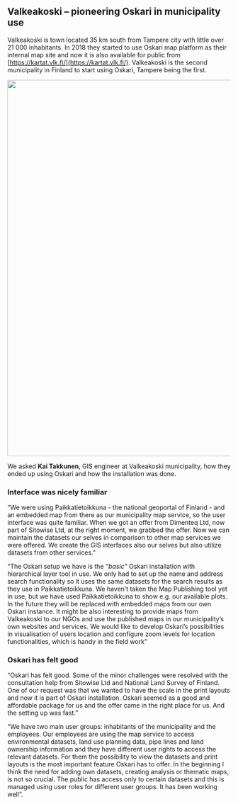 ## Valkeakoski – pioneering Oskari in municipality use

Valkeakoski is town located 35 km south from Tampere city with little over 21 000 inhabitants. 
In 2018 they started to use Oskari map platform as their internal map site and now it is also available for public from
[https://kartat.vlk.fi/](https://kartat.vlk.fi/). Valkeakoski is the second municipality in Finland to start using Oskari, 
Tampere being the first.

<img src="/images/valkeakoski.PNG" width="850"/>

We asked **Kai Takkunen**, GIS engineer at Valkeakoski municipality, how they ended up using Oskari and how the installation was done.

### Interface was nicely familiar
“We were using Paikkatietoikkuna - the national geoportal of Finland - and an embedded map from there as our municipality map service, 
so the user interface was quite familiar. When we got an offer from Dimenteq Ltd, now part of Sitowise Ltd, at the right moment, 
we grabbed the offer. Now we can maintain the datasets our selves in comparison to other map services we were offered. 
We create the GIS interfaces also our selves but also utilize datasets from other services.”

“The Oskari setup we have is the *“basic”* Oskari installation with hierarchical layer tool in use. 
We only had to set up the name and address search functionality so it uses the same datasets for the search results as they use in 
Paikkatietoikkuna. We haven’t taken the Map Publishing tool yet in use, but we have used Paikkatietoikkuna to show e.g. our 
available plots. In the future they will be replaced with embedded maps from our own Oskari instance. 
It might be also interesting to provide maps from Valkeakoski to our NGOs and use the published maps in our 
municipality’s own websites and services. We would like to develop Oskari’s possibilities in visualisation of 
users location and configure zoom levels for location functionalities, which is handy in the field work”

### Oskari has felt good
“Oskari has felt good. Some of the minor challenges were resolved with the consultation help from 
Sitowise Ltd and National Land Survey of Finland. 
One of our request was that we wanted to have the scale in the print layouts and now it is part of Oskari installation. 
Oskari seemed as a good and affordable package for us and the offer came in the right place for us. And the setting up was fast.”

“We have two main user groups: inhabitants of the municipality and the employees. Our employees are using the map service to access environmental datasets, land use planning data, pipe lines and land ownership information and they have different user rights to access the relevant datasets. 
For them the possibility to view the datasets and print layouts is the most important feature Oskari has to offer. 
In the beginning I think the need for adding own datasets, creating analysis or thematic maps, is not so crucial. 
The public has access only to certain datasets and this is managed using user roles for different user groups. It has been working well”.
